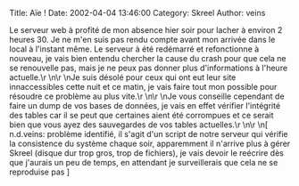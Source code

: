 Title: Aïe !
Date: 2002-04-04 13:46:00
Category: Skreel
Author: veins

Le serveur web à profité de mon absence hier soir pour lacher à environ 2 heures 30. Je ne m'en suis pas rendu compte avant mon arrivée dans le local à l'instant même. Le serveur à été redémarré et refonctionne à nouveau, je vais bien entendu chercher la cause du crash pour que cela ne se renouvelle pas, mais je ne peux pas donner plus d'informations à l'heure actuelle.\r
\n\r
\nJe suis désolé pour ceux qui ont eut leur site innaccessibles cette nuit et ce matin, je vais faire tout mon possible pour résoudre ce problème au plus vite.\r
\n\r
\nJe vous conseille cependant de faire un dump de vos bases de données, je vais en effet vérifier l'intégrité des tables car il se peut que certaines aient été corrompues et ce serait bien que vous ayez des sauvegardes de vos tables actuelles.\r
\n\r
\n[ n.d.veins: problème identifié, il s'agit d'un script de notre serveur qui vérifie la consistence du système chaque soir, apparemment il n'arrive plus à gérer Skreel (disque dur trop gros, trop de fichiers), je vais devoir le reécrire dès que j'aurais un peu de temps, en attendant je surveillerais que cela ne se reproduise pas ]
